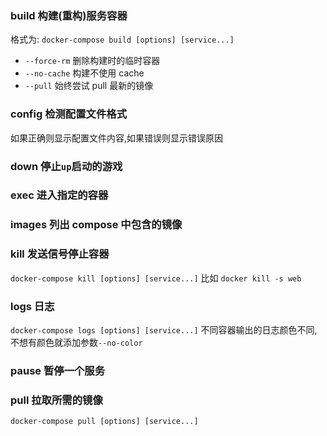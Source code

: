 ### build 构建(重构)服务容器
格式为: `docker-compose build [options] [service...]`
- `--force-rm` 删除构建时的临时容器
- `--no-cache` 构建不使用 cache
- `--pull`     始终尝试 pull 最新的镜像

### config 检测配置文件格式
如果正确则显示配置文件内容,如果错误则显示错误原因

### down 停止`up`启动的游戏

### exec 进入指定的容器

### images 列出 compose 中包含的镜像

### kill 发送信号停止容器
`docker-compose kill [options] [service...]`
比如 `docker kill -s web`

### logs 日志
`docker-compose logs [options] [service...]`
不同容器输出的日志颜色不同,不想有颜色就添加参数`--no-color`

### pause 暂停一个服务

### pull 拉取所需的镜像
`docker-compose pull [options] [service...]`